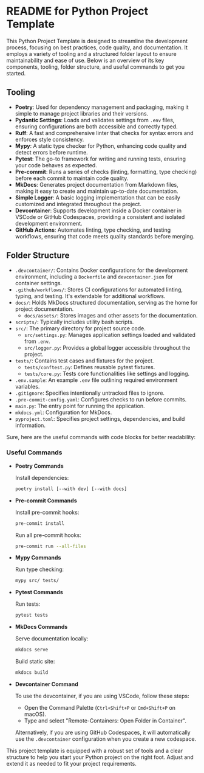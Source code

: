 # README for Python Project Template

This Python Project Template is designed to streamline the development process, focusing on best practices, code quality, and documentation. It employs a variety of tooling and a structured folder layout to ensure maintainability and ease of use. Below is an overview of its key components, tooling, folder structure, and useful commands to get you started.

## Tooling

- **Poetry**: Used for dependency management and packaging, making it simple to manage project libraries and their versions.
- **Pydantic Settings**: Loads and validates settings from `.env` files, ensuring configurations are both accessible and correctly typed.
- **Ruff**: A fast and comprehensive linter that checks for syntax errors and enforces style consistency.
- **Mypy**: A static type checker for Python, enhancing code quality and detect errors before runtime.
- **Pytest**: The go-to framework for writing and running tests, ensuring your code behaves as expected.
- **Pre-commit**: Runs a series of checks (linting, formatting, type checking) before each commit to maintain code quality.
- **MkDocs**: Generates project documentation from Markdown files, making it easy to create and maintain up-to-date documentation.
- **Simple Logger**: A basic logging implementation that can be easily customized and integrated throughout the project.
- **Devcontainer**: Supports development inside a Docker container in VSCode or GitHub Codespaces, providing a consistent and isolated development environment.
- **GitHub Actions**: Automates linting, type checking, and testing workflows, ensuring that code meets quality standards before merging.

## Folder Structure

- `.devcontainer/`: Contains Docker configurations for the development environment, including a `Dockerfile` and `devcontainer.json` for container settings.
- `.github/workflows/`: Stores CI configurations for automated linting, typing, and testing. It's extendable for additional workflows.
- `docs/`: Holds MkDocs structured documentation, serving as the home for project documentation.
  - `docs/assets/`: Stores images and other assets for the documentation.
- `scripts/`: Typically includes utility bash scripts.
- `src/`: The primary directory for project source code.
  - `src/settings.py`: Manages application settings loaded and validated from `.env`.
  - `src/logger.py`: Provides a global logger accessible throughout the project.
- `tests/`: Contains test cases and fixtures for the project.
  - `tests/conftest.py`: Defines reusable pytest fixtures.
  - `tests/core.py`: Tests core functionalities like settings and logging.
- `.env.sample`: An example `.env` file outlining required environment variables.
- `.gitignore`: Specifies intentionally untracked files to ignore.
- `.pre-commit-config.yaml`: Configures checks to run before commits.
- `main.py`: The entry point for running the application.
- `mkdocs.yml`: Configuration for MkDocs.
- `pyproject.toml`: Specifies project settings, dependencies, and build information.

Sure, here are the useful commands with code blocks for better readability:

### Useful Commands

- **Poetry Commands**

  Install dependencies:
  ```bash
  poetry install [--with dev] [--with docs]
  ```


- **Pre-commit Commands**

  Install pre-commit hooks:
  ```bash
  pre-commit install
  ```
  Run all pre-commit hooks:
  ```bash
  pre-commit run --all-files
  ```

- **Mypy Commands**

  Run type checking:
  ```bash
  mypy src/ tests/
  ```

- **Pytest Commands**

  Run tests:
  ```bash
  pytest tests
  ```

- **MkDocs Commands**

  Serve documentation locally:
  ```bash
  mkdocs serve
  ```
  Build static site:
  ```bash
  mkdocs build
  ```

- **Devcontainer Command**

  To use the devcontainer, if you are using VSCode, follow these steps:
  - Open the Command Palette (`Ctrl+Shift+P` or `Cmd+Shift+P` on macOS).
  - Type and select "Remote-Containers: Open Folder in Container".

  Alternatively, if you are using GitHub Codespaces, it will automatically use the `.devcontainer` configuration when you create a new codespace.

This project template is equipped with a robust set of tools and a clear structure to help you start your Python project on the right foot. Adjust and extend it as needed to fit your project requirements.
